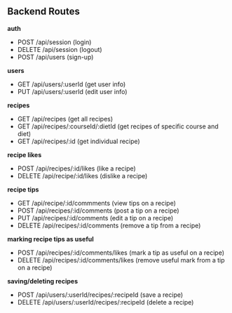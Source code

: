 ## Backend Routes

**auth**

- POST /api/session (login)
- DELETE /api/session (logout)
- POST /api/users (sign-up)

**users**

- GET /api/users/:userId (get user info)
- PUT /api/users/:userId (edit user info)

**recipes**

- GET /api/recipes (get all recipes)
- GET /api/recipes/:courseId/:dietId (get recipes of specific course and diet)
- GET /api/recipes/:id (get individual recipe)

**recipe likes**

- POST /api/recipes/:id/likes (like a recipe)
- DELETE /api/recipe/:id/likes (dislike a recipe)

**recipe tips**

- GET /api/recipe/:id/commments (view tips on a recipe)
- POST /api/recipes/:id/comments (post a tip on a recipe)
- PUT /api/recipes/:id/comments (edit a tip on a recipe)
- DELETE /api/recipes/:id/comments (remove a tip from a recipe)

**marking recipe tips as useful**

- POST /api/recipes/:id/comments/likes (mark a tip as useful on a recipe)
- DELETE /api/recipes/:id/comments/likes (remove useful mark from a tip on a recipe)

**saving/deleting recipes**

- POST /api/users/:userId/recipes/:recipeId (save a recipe)
- DELETE /api/users/:userId/recipes/:recipeId (delete a recipe)
